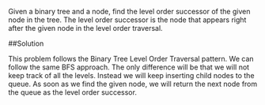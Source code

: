 Given a binary tree and a node, find the level order successor of the given node in the tree.
The level order successor is the node that appears right after the given node in the level order traversal.

##Solution

This problem follows the Binary Tree Level Order Traversal pattern. We can follow the same BFS approach. The only difference
will be that we will not keep track of all the levels. Instead we will keep inserting child nodes to the queue. As soon as
we find the given node, we will return the next node from the queue as the level order successor.
